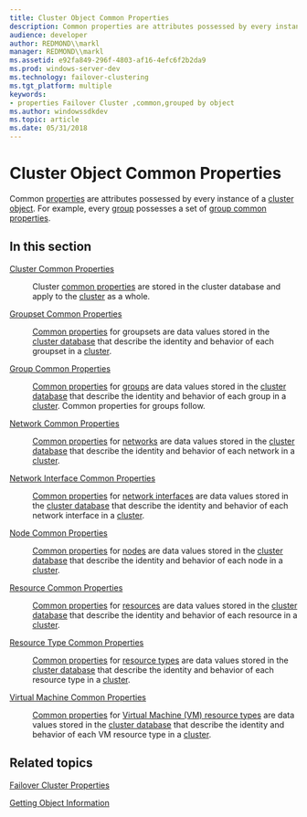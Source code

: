 ```yaml
---
title: Cluster Object Common Properties
description: Common properties are attributes possessed by every instance of a cluster object.
audience: developer
author: REDMOND\\markl
manager: REDMOND\\markl
ms.assetid: e92fa849-296f-4803-af16-4efc6f2b2da9
ms.prod: windows-server-dev
ms.technology: failover-clustering
ms.tgt_platform: multiple
keywords:
- properties Failover Cluster ,common,grouped by object
ms.author: windowssdkdev
ms.topic: article
ms.date: 05/31/2018
---
```


# Cluster Object Common Properties

Common [properties](cluster-object-properties.md) are attributes possessed by every instance of a [cluster object](cluster-objects.md). For example, every [group](groups.md) possesses a set of [group common properties](group-common-properties.md).

## In this section

<dl> <dt>

[Cluster Common Properties](cluster-common-properties.md)
</dt> <dd>

Cluster [common properties](common-properties.md) are stored in the cluster database and apply to the [cluster](https://www.bing.com/search?q=cluster) as a whole.

</dd> <dt>

[Groupset Common Properties](collection-common-properties.md)
</dt> <dd>

[Common properties](common-properties.md) for groupsets are data values stored in the [cluster database](cluster-database.md) that describe the identity and behavior of each groupset in a [cluster](https://www.bing.com/search?q=cluster).

</dd> <dt>

[Group Common Properties](group-common-properties.md)
</dt> <dd>

[Common properties](common-properties.md) for [groups](groups.md) are data values stored in the [cluster database](cluster-database.md) that describe the identity and behavior of each group in a [cluster](https://www.bing.com/search?q=cluster). Common properties for groups follow.

</dd> <dt>

[Network Common Properties](network-common-properties.md)
</dt> <dd>

[Common properties](common-properties.md) for [networks](networks.md) are data values stored in the [cluster database](cluster-database.md) that describe the identity and behavior of each network in a [cluster](https://www.bing.com/search?q=cluster).

</dd> <dt>

[Network Interface Common Properties](network-interface-common-properties.md)
</dt> <dd>

[Common properties](common-properties.md) for [network interfaces](network-interfaces.md) are data values stored in the [cluster database](cluster-database.md) that describe the identity and behavior of each network interface in a [cluster](https://www.bing.com/search?q=cluster).

</dd> <dt>

[Node Common Properties](node-common-properties.md)
</dt> <dd>

[Common properties](common-properties.md) for [nodes](nodes.md) are data values stored in the [cluster database](cluster-database.md) that describe the identity and behavior of each node in a [cluster](https://www.bing.com/search?q=cluster).

</dd> <dt>

[Resource Common Properties](resource-common-properties.md)
</dt> <dd>

[Common properties](common-properties.md) for [resources](resources.md) are data values stored in the [cluster database](cluster-database.md) that describe the identity and behavior of each resource in a [cluster](https://www.bing.com/search?q=cluster).

</dd> <dt>

[Resource Type Common Properties](resource-type-common-properties.md)
</dt> <dd>

[Common properties](common-properties.md) for [resource types](resource-types.md) are data values stored in the [cluster database](cluster-database.md) that describe the identity and behavior of each resource type in a [cluster](https://www.bing.com/search?q=cluster).

</dd> <dt>

[Virtual Machine Common Properties](virtual-machine-common-properties.md)
</dt> <dd>

[Common properties](common-properties.md) for [Virtual Machine (VM) resource types](virtual-machine.md) are data values stored in the [cluster database](cluster-database.md) that describe the identity and behavior of each VM resource type in a [cluster](https://www.bing.com/search?q=cluster).

</dd> </dl>

## Related topics

<dl> <dt>

[Failover Cluster Properties](cluster-properties.md)
</dt> <dt>

[Getting Object Information](getting-object-information.md)
</dt> </dl>

 

 




